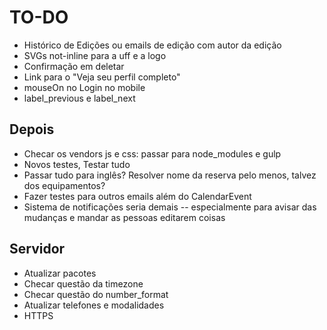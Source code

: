 # TO-DO

- Histórico de Edições ou emails de edição com autor da edição
- SVGs not-inline para a uff e a logo
- Confirmação em deletar
- Link para o "Veja seu perfil completo"
- mouseOn no Login no mobile
- label_previous e label_next

## Depois

- Checar os vendors js e css: passar para node_modules e gulp
- Novos testes, Testar tudo
- Passar tudo para inglês? Resolver nome da reserva pelo menos, talvez dos equipamentos?
- Fazer testes para outros emails além do CalendarEvent
- Sistema de notificações seria demais -- especialmente para avisar das mudanças e mandar as pessoas editarem coisas

## Servidor

- Atualizar pacotes
- Checar questão da timezone
- Checar questão do number_format
- Atualizar telefones e modalidades
- HTTPS
